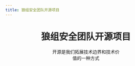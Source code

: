 ```yaml
---
title: 狼组安全团队开源项目
---
```


<h1 style="text-align:center">狼组安全团队开源项目</h1>   

<div class="mobile-adapt">开源是我们拓展技术边界和技术价值的一种方式</div> 
<p>&emsp;</p>   
<a-row :gutter="[32,32]">
	<Card 
		cover="https://github.com/ro4lsc/IGScan/raw/master/Image/screenshot-4.png" 
		link="https://github.com/wgpsec/IGScan" 
		title="IGScan" 
		author="作者：ro4lsc" 
	/>
</a-row>
<a-row :gutter="[32,32]">
	<Card 
		cover="https://github.com/wgpsec/VulnRange/raw/master/README/image-20200921221721429.png" 
		link="https://github.com/wgpsec/VulnRange" 
		title="VulnRange" 
		author="作者：wintrysec" 
	/>
</a-row>

<style>
.ant-card-hoverable{
	cursor: default;
}
.reset-height{
	max-height: 164px;
}
.ant-card-hoverable:hover {
	-webkit-box-shadow: 0 9px 20px -8px rgba(0,0,0,.18);
	box-shadow: 0 9px 20px -8px rgba(0,0,0,.18);
}
.mobile-adapt{
	padding: 0 9rem;
	text-align:center
}

@media (max-width: 767px) {
  .mobile-adapt{
		padding: 0;
	}
}
</style>

